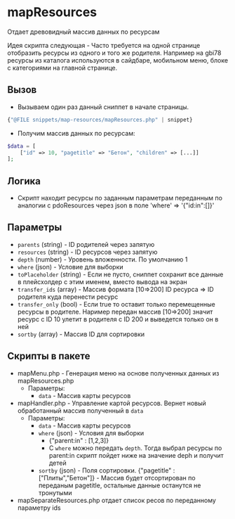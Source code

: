 # mapResources

Отдает древовидный массив данных по ресурсам

Идея скрипта следующая - Часто требуется на одной странице отобразить ресурсы из одного и того же родителя. Например на gbi78 ресурсы из каталога используются в сайдбаре, мобильном меню, блоке с категориями на главной странице.

## Вызов

- Вызываем один раз данный сниппет в начале страницы.

```php
{"@FILE snippets/map-resources/mapResources.php" | snippet}
```

- Получим массив данных по ресурсам:

```php
$data = [
	["id" => 10, "pagetitle" => "Бетон", "children" => [...]]
];
```

## Логика

- Скрипт находит ресурсы по заданным параметрам переданным по аналогии с pdoResources через json в поле 'where' => '{"id:in":[]}'

## Параметры

- `parents` (string) - ID родителей через запятую
- `resources` (string) - ID ресурсов через запятую
- `depth` (number) - Уровень вложенности. По умолчанию 1
- `where` (json) - Условие для выборки
- `toPlaceholder` (string) - Если не пусто, сниппет сохранит все данные в плейсхолдер с этим именем, вместо вывода на экран
- `transfer_ids` (array) - Массив формата [10=>200] ID ресурса => ID родителя куда перенести ресурс
- `transfer_only` (bool) - Если true то оставит только перемещенные ресурсы в родителе. Наример передан массив [10=>200] значит ресурс с ID 10 улетит в родителя с ID 200 и выведется только он в ней
- `sortby` (array) - Массив ID для сортировки

## Скрипты в пакете

- mapMenu.php - Генерация меню на основе полученных данных из mapResources.php
  - Параметры:
    - `data` - Массив карты ресурсов
- mapHandler.php - Управление картой ресурсов. Вернет новый обработанный массив полученный в `data`
  - Параметры:
    - `data` - Массив карты ресурсов
    - `where` (json) - Условия для выборки
      - {"parent:in" : [1,2,3]}
      - С `where` можно передать `depth`. Тогда выбрал ресурсы по parent:in скрипт пойдет ниже на значение deph и получит детей
    - `sortby` (json) - Поля сортировки. {"pagetitle" : ["Плиты","Бетон"]} - Массив будет отсортирован по переданым pagetitle, остальные данные останутся не тронутыми
- mapSeparateResources.php отдает список ресов по переданному параметру ids
